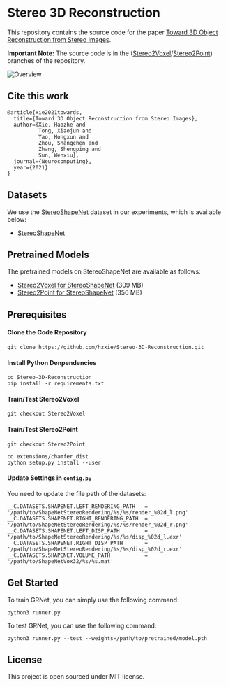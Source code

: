 # Stereo 3D Reconstruction

This repository contains the source code for the paper [Toward 3D Object Reconstruction from Stereo Images](https://arxiv.org/abs/1910.08223.pdf).

**Important Note:** The source code is in the ([Stereo2Voxel](https://github.com/hzxie/Stereo-3D-Reconstruction/tree/Stereo2Voxel)/[Stereo2Point](https://github.com/hzxie/Stereo-3D-Reconstruction/tree/Stereo2Point)) branches of the repository.

![Overview](https://infinitescript.com/wordpress//wp-content/uploads/2021/02/Stereo-3D-Reconstruction-Overview.jpg)

## Cite this work

```
@article{xie2021towards,
  title={Toward 3D Object Reconstruction from Stereo Images},
  author={Xie, Haozhe and
          Tong, Xiaojun and
          Yao, Hongxun and
          Zhou, Shangchen and
          Zhang, Shengping and
          Sun, Wenxiu},
  journal={Neurocomputing},
  year={2021}
}
```

## Datasets

We use the [StereoShapeNet](https://www.shapenet.org/) dataset in our experiments, which is available below:

- [StereoShapeNet](https://gateway.infinitescript.com/?fileName=StereoShapeNet)

## Pretrained Models

The pretrained models on StereoShapeNet are available as follows:

- [Stereo2Voxel for StereoShapeNet](https://gateway.infinitescript.com/?fileName=Stereo2Voxel-StereoShapeNet.pth) (309 MB)
- [Stereo2Point for StereoShapeNet](https://gateway.infinitescript.com/?fileName=Stereo2Point-StereoShapeNet.pth) (356 MB)

## Prerequisites

#### Clone the Code Repository

```
git clone https://github.com/hzxie/Stereo-3D-Reconstruction.git
```

#### Install Python Denpendencies

```
cd Stereo-3D-Reconstruction
pip install -r requirements.txt
```

#### Train/Test Stereo2Voxel

```
git checkout Stereo2Voxel
```

#### Train/Test Stereo2Point

```
git checkout Stereo2Point

cd extensions/chamfer_dist
python setup.py install --user
```

#### Update Settings in `config.py`

You need to update the file path of the datasets:

```
__C.DATASETS.SHAPENET.LEFT_RENDERING_PATH   = '/path/to/ShapeNetStereoRendering/%s/%s/render_%02d_l.png'
__C.DATASETS.SHAPENET.RIGHT_RENDERING_PATH  = '/path/to/ShapeNetStereoRendering/%s/%s/render_%02d_r.png'
__C.DATASETS.SHAPENET.LEFT_DISP_PATH        = '/path/to/ShapeNetStereoRendering/%s/%s/disp_%02d_l.exr'
__C.DATASETS.SHAPENET.RIGHT_DISP_PATH       = '/path/to/ShapeNetStereoRendering/%s/%s/disp_%02d_r.exr'
__C.DATASETS.SHAPENET.VOLUME_PATH           = '/path/to/ShapeNetVox32/%s/%s.mat'
```

## Get Started

To train GRNet, you can simply use the following command:

```
python3 runner.py
```

To test GRNet, you can use the following command:

```
python3 runner.py --test --weights=/path/to/pretrained/model.pth
```

## License

This project is open sourced under MIT license.

